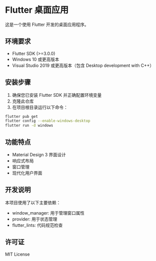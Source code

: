 # Flutter 桌面应用

这是一个使用 Flutter 开发的桌面应用程序。

## 环境要求

- Flutter SDK (>=3.0.0)
- Windows 10 或更高版本
- Visual Studio 2019 或更高版本（包含 Desktop development with C++）

## 安装步骤

1. 确保您已安装 Flutter SDK 并正确配置环境变量
2. 克隆此仓库
3. 在项目根目录运行以下命令：

```bash
flutter pub get
flutter config --enable-windows-desktop
flutter run -d windows
```

## 功能特点

- Material Design 3 界面设计
- 响应式布局
- 窗口管理
- 现代化用户界面

## 开发说明

本项目使用了以下主要依赖：

- window_manager: 用于管理窗口属性
- provider: 用于状态管理
- flutter_lints: 代码规范检查

## 许可证

MIT License 